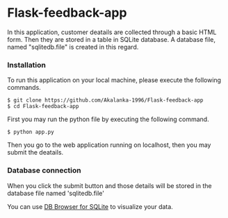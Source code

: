 # Flask-feedback-app

In this application, customer deatails are collected through a basic HTML form. Then they are stored in a table in SQLite database. A database file, named "sqlitedb.file" is created in this regard. 

### Installation

To run this application on your local machine, please execute the following commands.

```
$ git clone https://github.com/Akalanka-1996/Flask-feedback-app
$ cd Flask-feedback-app
```
First you may run the python file by executing the following command.

```
$ python app.py
```

Then you go to the web application running on localhost, then you may submit the deatails. 

### Database connection

When you click the submit button and those details will be stored in the database file named 'sqlitedb.file'

You can use [DB Browser for SQLite](https://sqlitebrowser.org/) to visualize your data.

